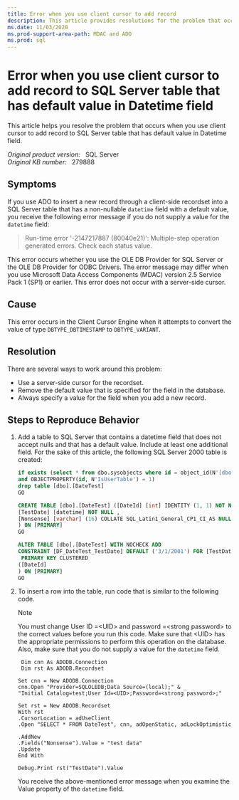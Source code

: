 ```yaml
---
title: Error when you use client cursor to add record
description: This article provides resolutions for the problem that occurs when you use client cursor to add record to SQL Server table that has default value in Datetime field.
ms.date: 11/03/2020
ms.prod-support-area-path: MDAC and ADO
ms.prod: sql
---
```

# Error when you use client cursor to add record to SQL Server table that has default value in Datetime field

This article helps you resolve the problem that occurs when you use client cursor to add record to SQL Server table that has default value in Datetime field.

_Original product version:_ &nbsp; SQL Server  
_Original KB number:_ &nbsp; 279888

## Symptoms

If you use ADO to insert a new record through a client-side recordset into a SQL Server table that has a non-nullable `datetime` field with a default value, you receive the following error message if you do not supply a value for the `datetime` field:

> Run-time error '-2147217887 (80040e21)': Multiple-step operation generated errors. Check each status value.

This error occurs whether you use the OLE DB Provider for SQL Server or the OLE DB Provider for ODBC Drivers. The error message may differ when you use Microsoft Data Access Components (MDAC) version 2.5 Service Pack 1 (SP1) or earlier. This error does not occur with a server-side cursor.

## Cause

This error occurs in the Client Cursor Engine when it attempts to convert the value of type `DBTYPE_DBTIMESTAMP` to `DBTYPE_VARIANT`.

## Resolution

There are several ways to work around this problem:

- Use a server-side cursor for the recordset.
- Remove the default value that is specified for the field in the database.
- Always specify a value for the field when you add a new record.

## Steps to Reproduce Behavior

1. Add a table to SQL Server that contains a datetime field that does not accept nulls and that has a default value. Include at least one additional field. For the sake of this article, the following SQL Server 2000 table is created:

    ```sql
    if exists (select * from dbo.sysobjects where id = object_id(N'[dbo].[DateTest]')
    and OBJECTPROPERTY(id, N'IsUserTable') = 1)
    drop table [dbo].[DateTest]
    GO
    
    CREATE TABLE [dbo].[DateTest] ([DateId] [int] IDENTITY (1, 1) NOT NULL ,
    [TestDate] [datetime] NOT NULL ,
    [Nonsense] [varchar] (16) COLLATE SQL_Latin1_General_CP1_CI_AS NULL 
    ) ON [PRIMARY]
    GO
    
    ALTER TABLE [dbo].[DateTest] WITH NOCHECK ADD 
    CONSTRAINT [DF_DateTest_TestDate] DEFAULT ('3/1/2001') FOR [TestDate],
     PRIMARY KEY CLUSTERED 
    ([DateId]
    ) ON [PRIMARY] 
    GO
    ```

2. To insert a row into the table, run code that is similar to the following code.

    > [!NOTE]
    > You must change User ID =\<UID> and password =\<strong password> to the correct values before you run this code. Make sure that \<UID> has the appropriate permissions to perform this operation on the database. Also, make sure that you do not supply a value for the `datetime` field.
    
    ```vbnet
     Dim cnn As ADODB.Connection
     Dim rst As ADODB.Recordset
    
    Set cnn = New ADODB.Connection
    cnn.Open "Provider=SQLOLEDB;Data Source=(local);" & _
    "Initial Catalog=test;User Id=<UID>;Password=<strong password>;"
    
    Set rst = New ADODB.Recordset
    With rst
    .CursorLocation = adUseClient
    .Open "SELECT * FROM DateTest", cnn, adOpenStatic, adLockOptimistic
    
    .AddNew
    .Fields("Nonsense").Value = "test data"
    .Update
    End With
    
    Debug.Print rst("TestDate").Value
    ```

    You receive the above-mentioned error message when you examine the Value property of the `datetime` field.

